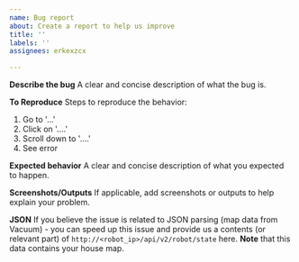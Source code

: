 ```yaml
---
name: Bug report
about: Create a report to help us improve
title: ''
labels: ''
assignees: erkexzcx

---
```


**Describe the bug**
A clear and concise description of what the bug is.

**To Reproduce**
Steps to reproduce the behavior:
1. Go to '...'
2. Click on '....'
3. Scroll down to '....'
4. See error

**Expected behavior**
A clear and concise description of what you expected to happen.

**Screenshots/Outputs**
If applicable, add screenshots or outputs to help explain your problem.

**JSON**
If you believe the issue is related to JSON parsing (map data from Vacuum) - you can speed up this issue and provide us a contents (or relevant part) of `http://<robot_ip>/api/v2/robot/state` here. **Note** that this data contains your house map.

